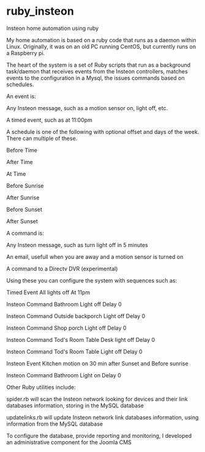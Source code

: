 ruby_insteon
============

Insteon home automation using ruby

My home automation is based on a ruby code that runs as a daemon within Linux.  Originally, it was on an old PC running CentOS, but currently runs on a Raspberry pi.

The heart of the system is a set of Ruby scripts that run as a background task/daemon that receives events from the Insteon controllers, matches events to the configuration in a Mysql, the issues commands based on schedules.

An event is:

  Any Insteon message, such as a motion sensor on, light off, etc.
  
  A timed event, such as at 11:00pm

A schedule is one of the following with optional offset and days of the week.  There can multiple of these.

  Before Time
  
  After Time
  
  At Time
  
  Before Sunrise
  
  After Sunrise
  
  Before Sunset
  
  After Sunset

A command is:

  Any Insteon message, such as turn light off in 5 minutes
  
  An email, usefull when you are away and a motion sensor is turned on
  
  A command to a Directv DVR (experimental)

Using these you can configure the system with sequences such as:

Timed Event All lights off At 11pm

  Insteon Command Bathroom Light off Delay 0
  
  Insteon Command Outside backporch Light off Delay 0
  
  Insteon Command Shop porch Light off Delay 0
  
  Insteon Command Tod's Room Table Desk light off Delay 0
  
  Insteon Command Tod's Room Table Light off Delay 0

Insteon Event Kitchen motion on 30 min after Sunset and Before sunrise

  Insteon Command Bathroom Light on Delay 0

Other Ruby utilities include:

spider.rb  will scan the Insteon network looking for devices and their link databases information, storing in the MySQL database
	
updatelinks.rb will update Insteon network link databases information, using information from the MySQL database
	
To configure the database, provide reporting and monitoring,  I developed an administrative component for the Joomla CMS
